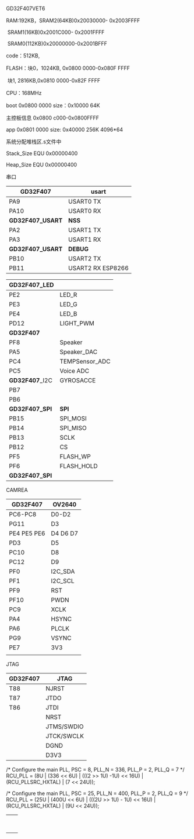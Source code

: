 GD32F407VET6

RAM:192KB，SRAM2(64KB)0x20030000- 0x2003FFFF

​						SRAM1(16KB)0x2001C000- 0x2001FFFF

​						SRAM0(112KB)0x20000000-0x2001BFFF

code：512KB, 

FLASH：块0，1024KB, 0x0800 0000-0x080F FFFF

​				块1, 2816KB,0x0810 0000-0x82F FFFF

CPU：168MHz



boot   0x0800 0000    size：0x10000    64K

主控板信息 0x0800 c000-0x0800FFFF

app    0x0801 0000	size:  0x40000      256K  4096*64



系统分配堆栈区.s文件中

Stack_Size      EQU     0x00000400

Heap_Size       EQU     0x00000400



串口

| GD32F407           | usart               |
| ------------------ | ------------------- |
| PA9                | USART0 TX           |
| PA10               | USART0 RX           |
| **GD32F407_USART** | **NSS**             |
| PA2                | USART1 TX           |
| PA3                | USART1 RX           |
| **GD32F407_USART** | **DEBUG**           |
| PB10               | USART2 TX           |
| PB11               | USART2 RX   ESP8266 |



| **GD32F407_LED** |                |
| ---------------- | -------------- |
| PE2              | LED_R          |
| PE3              | LED_G          |
| PE4              | LED_B          |
| PD12             | LIGHT_PWM      |
| **GD32F407**     |                |
| PF8              | Speaker        |
| PA5              | Speaker_DAC    |
| PC4              | TEMPSensor_ADC |
| PC5              | Voice ADC      |
| **GD32F407**_I2C | GYROSACCE      |
| PB7              |                |
| PB6              |                |
| **GD32F407_SPI** | **SPI**        |
| PB15             | SPI_MOSI       |
| PB14             | SPI_MISO       |
| PB13             | SCLK           |
| PB12             | CS             |
| PF5              | FLASH_WP       |
| PF6              | FLASH_HOLD     |
| **GD32F407_SPI** |                |

CAMREA

| GD32F407    | OV2640   |
| ----------- | -------- |
| PC6-PC8     | D0-D2    |
| PG11        | D3       |
| PE4 PE5 PE6 | D4 D6 D7 |
| PD3         | D5       |
| PC10        | D8       |
| PC12        | D9       |
| PF0         | I2C_SDA  |
| PF1         | I2C_SCL  |
| PF9         | RST      |
| PF10        | PWDN     |
| PC9         | XCLK     |
| PA4         | HSYNC    |
| PA6         | PLCLK    |
| PG9         | VSYNC    |
| PE7         | 3V3      |
|             |          |

JTAG

| GD32F407 | JTAG       |
| -------- | ---------- |
| T88      | NJRST      |
| T87      | JTDO       |
| T86      | JTDI       |
|          | NRST       |
|          | JTMS/SWDIO |
|          | JTCK/SWCLK |
|          | DGND       |
|          | D3V3       |

  /* Configure the main PLL, PSC = 8, PLL_N = 336, PLL_P = 2, PLL_Q = 7 */ 
    RCU_PLL = (8U | (336 << 6U) | (((2 >> 1U) -1U) << 16U) |
                   (RCU_PLLSRC_HXTAL) | (7 << 24U));

 /* Configure the main PLL, PSC = 25, PLL_N = 400, PLL_P = 2, PLL_Q = 9 */ 
    RCU_PLL = (25U | (400U << 6U) | (((2U >> 1U) - 1U) << 16U) |
                   (RCU_PLLSRC_HXTAL) | (9U << 24U));



|      |      |
| ---- | ---- |
|      |      |
|      |      |
|      |      |
|      |      |
|      |      |
|      |      |
|      |      |
|      |      |